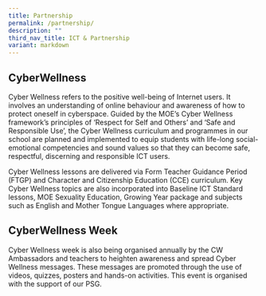 ```yaml
---
title: Partnership
permalink: /partnership/
description: ""
third_nav_title: ICT & Partnership
variant: markdown
---
```

## CyberWellness

Cyber Wellness refers to the positive well-being of Internet users. It involves an understanding of online behaviour and awareness of how to protect oneself in cyberspace. Guided by the MOE’s Cyber Wellness framework’s principles of ‘Respect for Self and Others’ and ‘Safe and Responsible Use’, the Cyber Wellness curriculum and programmes in our school are planned and implemented to equip students with life-long social-emotional competencies and sound values so that they can become safe, respectful, discerning and responsible ICT users.

Cyber Wellness lessons are delivered via Form Teacher Guidance Period (FTGP) and Character and Citizenship Education (CCE) curriculum. Key Cyber Wellness topics are also incorporated into Baseline ICT Standard lessons, MOE Sexuality Education, Growing Year package and subjects such as English and Mother Tongue Languages where appropriate.

## CyberWellness Week

Cyber Wellness week is also being organised annually by the CW Ambassadors and teachers to heighten awareness and spread Cyber Wellness messages. These messages are promoted through the use of videos, quizzes, posters and hands-on activities. This event is organised with the support of our PSG.